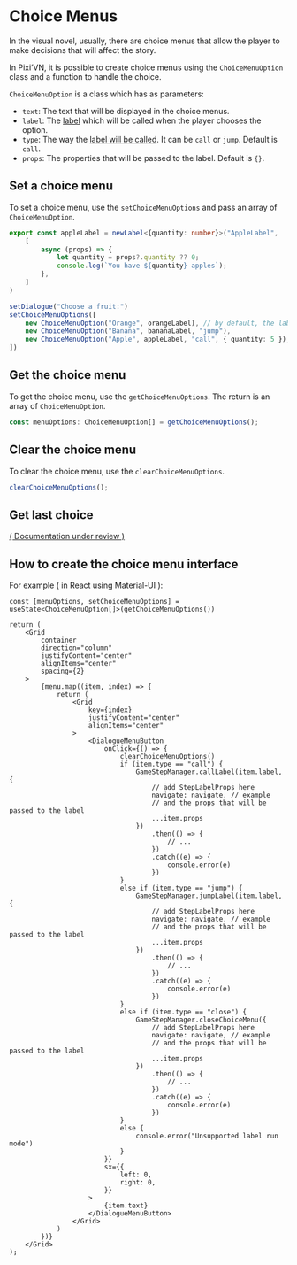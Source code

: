 # Choice Menus

In the visual novel, usually, there are choice menus that allow the player to make decisions that will affect the story.

In Pixi’VN, it is possible to create choice menus using the `ChoiceMenuOption` class and a function to handle the choice.

`ChoiceMenuOption` is a class which has as parameters:

* `text`: The text that will be displayed in the choice menus.
* `label`: The [label](/start/labels#label) which will be called when the player chooses the option.
* `type`: The way the [label will be called](/start/labels#run-a-label). It can be `call` or `jump`. Default is `call`.
* `props`: The properties that will be passed to the label. Default is `{}`.

## Set a choice menu

To set a choice menu, use the `setChoiceMenuOptions` and pass an array of `ChoiceMenuOption`.

```typescript
export const appleLabel = newLabel<{quantity: number}>("AppleLabel",
    [
        async (props) => {
            let quantity = props?.quantity ?? 0;
            console.log(`You have ${quantity} apples`);
        },
    ]
)
```

```typescript
setDialogue("Choose a fruit:")
setChoiceMenuOptions([
    new ChoiceMenuOption("Orange", orangeLabel), // by default, the label will be called by call
    new ChoiceMenuOption("Banana", bananaLabel, "jump"),
    new ChoiceMenuOption("Apple", appleLabel, "call", { quantity: 5 }),
])
```

## Get the choice menu

To get the choice menu, use the `getChoiceMenuOptions`. The return is an array of `ChoiceMenuOption`.

```typescript
const menuOptions: ChoiceMenuOption[] = getChoiceMenuOptions();
```

## Clear the choice menu

To clear the choice menu, use the `clearChoiceMenuOptions`.

```typescript
clearChoiceMenuOptions();
```

## Get last choice

[( Documentation under review )](https://github.com/DRincs-Productions/pixi-vn/issues/88)

## How to create the choice menu interface

For example ( in React using Material-UI ):

```tsx
const [menuOptions, setChoiceMenuOptions] = useState<ChoiceMenuOption[]>(getChoiceMenuOptions())

return (
    <Grid
        container
        direction="column"
        justifyContent="center"
        alignItems="center"
        spacing={2}
    >
        {menu.map((item, index) => {
            return (
                <Grid
                    key={index}
                    justifyContent="center"
                    alignItems="center"
                >
                    <DialogueMenuButton
                        onClick={() => {
                            clearChoiceMenuOptions()
                            if (item.type == "call") {
                                GameStepManager.callLabel(item.label, {
                                    // add StepLabelProps here
                                    navigate: navigate, // example
                                    // and the props that will be passed to the label
                                    ...item.props
                                })
                                    .then(() => {
                                        // ...
                                    })
                                    .catch((e) => {
                                        console.error(e)
                                    })
                            }
                            else if (item.type == "jump") {
                                GameStepManager.jumpLabel(item.label, {
                                    // add StepLabelProps here
                                    navigate: navigate, // example
                                    // and the props that will be passed to the label
                                    ...item.props
                                })
                                    .then(() => {
                                        // ...
                                    })
                                    .catch((e) => {
                                        console.error(e)
                                    })
                            }
                            else if (item.type == "close") {
                                GameStepManager.closeChoiceMenu({
                                    // add StepLabelProps here
                                    navigate: navigate, // example
                                    // and the props that will be passed to the label
                                    ...item.props
                                })
                                    .then(() => {
                                        // ...
                                    })
                                    .catch((e) => {
                                        console.error(e)
                                    })
                            }
                            else {
                                console.error("Unsupported label run mode")
                            }
                        }}
                        sx={{
                            left: 0,
                            right: 0,
                        }}
                    >
                        {item.text}
                    </DialogueMenuButton>
                </Grid>
            )
        })}
    </Grid>
);
```
